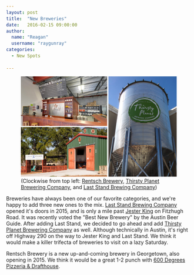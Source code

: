 ```yaml
---
layout: post
title:  "New Breweries"
date:   2016-02-15 09:00:00
author:
  name: "Reagan"
  username: "raygunray"
categories:
  - New Spots

---
```



<figure>
<img src="/assets/img/newbreweries.jpg" alt="New Breweries"/>
<figcaption>(Clockwise from top left: <a href="https://godaytrip.com/spots/rentsch">Rentsch Brewery</a>, <a href="https://godaytrip.com/spots/thirsty-planet-brewing-company">Thirsty Planet Brewering Company</a>, and <a href="https://godaytrip.com/spots/last-stand-brewing-company">Last Stand Brewing Company</a>)</figcaption>
</figure>

Breweries have always been one of our favorite categories, and we're happy to add three new ones to the mix. [Last Stand Brewing Company](https://godaytrip.com/spots/last-stand-brewing-company) opened it's doors in 2015, and is only a mile past [Jester King](https://godaytrip.com/spots/jester-king-brewery) on Fitzhugh Road. It was recently voted the "Best New Brewery" by the Austin Beer Guide. After adding Last Stand, we decided to go ahead and add [Thirsty Planet Brewering Company](https://godaytrip.com/spots/thirsty-planet-brewing-company) as well. Although technically in Austin, it's right off Highway 290 on the way to Jester King and Last Stand. We think it would make a killer trifecta of breweries to visit on a lazy Saturday.

Rentsch Brewery is a new up-and-coming brewery in Georgetown, also opening in 2015. We think it would be a great 1-2 punch with [600 Degrees Pizzeria & Drafthouse](https://godaytrip.com/spots/600-degrees-pizzeria-drafthouse).
